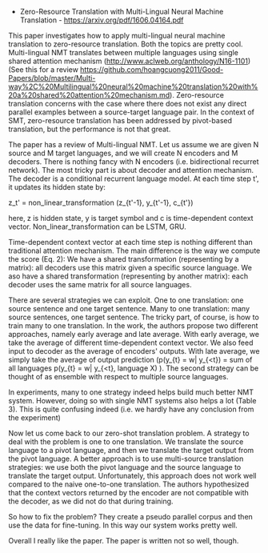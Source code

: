 - Zero-Resource Translation with Multi-Lingual Neural Machine Translation - https://arxiv.org/pdf/1606.04164.pdf

This paper investigates how to apply multi-lingual neural machine translation to zero-resource translation. Both the topics are pretty 
cool. Multi-lingual NMT translates between multiple languages using single shared attention mechanism (http://www.aclweb.org/anthology/N16-1101) (See this
for a review https://github.com/hoangcuong2011/Good-Papers/blob/master/Multi-way%2C%20Multilingual%20neural%20machine%20translation%20with%20a%20shared%20attention%20mechanism.md).
Zero-resource translation concerns with the case where there does not exist any direct parallel examples between a source-target language pair. 
In the context of SMT, zero-resource translation has been addressed by pivot-based translation, but the performance is not that
great.

The paper has a review of Multi-lingual NMT. Let us assume we are given N source and M target languages, and we will create N encoders and M decoders. There is nothing fancy with N encoders (i.e. bidirectional recurret network). The most tricky part is about decoder and attention mechanism. The decoder is a conditional recurrent language model. At each time step t', it updates its hidden state by:

z_t' = non_linear_transformation (z_{t'-1}, y_{t'-1}, c_{t'})

here, z is hidden state, y is target symbol and c is time-dependent context vector. Non_linear_transformation can be LSTM, GRU.

Time-dependent context vector at each time step is nothing different than traditional attention mechanism. The main difference is the way we compute the score (Eq. 2): We have a shared transformation (representing by a matrix): all decoders use this matrix given a specific source language. We aso have a shared transformation (representing by another matrix): each decoder uses the same matrix for all source languages.



There are several strategies we can exploit. One to one translation: one source sentence and one target sentence. Many to one translation: many source sentences, one target sentence. The tricky part, of course, is how to train many to one translation.
In the work, the authors propose two different approaches, namely early average and late average. With early average, we take the average of different time-dependent context vector. We also feed input to decoder as the average of encoders' outputs.
With late average, we simply take the average of output prediction (p(y_{t} = w| y_{<t}) = sum of all languages p(y_{t} = w| y_{<t}, language X) ). The second strategy can be thought of as ensemble with respect to multiple source languages.

In experiments, many to one strategy indeed helps build much better NMT system. However, doing so with single NMT systems also helps a lot (Table 3). This is quite confusing indeed (i.e. we hardly have any conclusion from the experiment)

Now let us come back to our zero-shot translation problem. A strategy to deal with the problem is one to one translation. We translate the source language to a pivot language, and then we translate the target output from the pivot language.
A better approach is to use multi-source translation strategies: we use both the pivot language and the source language to translate the target output. Unfortunately, this approach does not work well compared to the naive one-to-one translation. The authors hypothesized that the context vectors returned by the encoder are not compatible with the decoder, as we did not do that during training.

So how to fix the problem? They create a pseudo parallel corpus and then use the data for fine-tuning. In this way our system works pretty well.

Overall I really like the paper. The paper is written not so well, though.
